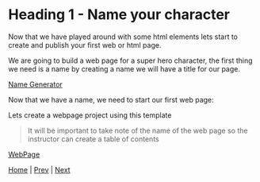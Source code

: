 # Heading 1 - Name your character

Now that we have played around with some html elements lets start to create and publish your first web or html page.

We are going to build a web page for a super hero character, the first thing we need is a name by creating a name we will have a title for our page.

[Name Generator](/2-html-heading-character-name/name-generator)

Now that we have a name, we need to start our first web page:

Lets create a webpage project using this template

> It will be important to take note of the name of the web page so the instructor can create a table of contents

[WebPage](http://tonicdev.com/twilson63/first-web-page)

[Home](/) | [Prev](/1-html-hello-world) | [Next](/3-paragraph-origin-story)
